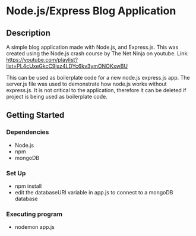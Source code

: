 # Node.js/Express Blog Application

## Description

A simple blog application made with Node.js, and Express.js. This was created using the Node.js crash course by The Net Ninja on youtube. Link: https://youtube.com/playlist?list=PL4cUxeGkcC9jsz4LDYc6kv3ymONOKxwBU

This can be used as boilerplate code for a new node.js express.js app. The server.js file was used to demonstrate how node.js works without express.js. It is not critical to the application, therefore it can be deleted if project is being used as boilerplate code.

## Getting Started

### Dependencies

* Node.js
* npm
* mongoDB

### Set Up
* npm install
* edit the databaseURI variable in app.js to connect to a mongoDB database

### Executing program

* nodemon app.js
